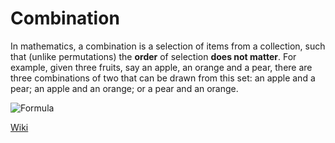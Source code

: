# Combination

In mathematics, a combination is a selection of items from a collection, such that (unlike permutations) the **order** of selection **does not matter**. For example, given three fruits, say an apple, an orange and a pear, there are three combinations of two that can be drawn from this set: an apple and a pear; an apple and an orange; or a pear and an orange.

![Formula](https://wikimedia.org/api/rest_v1/media/math/render/svg/08bdf0fff474c26293414f9eb01ab4bc73ef941f)

[Wiki](https://en.wikipedia.org/wiki/Combination)

